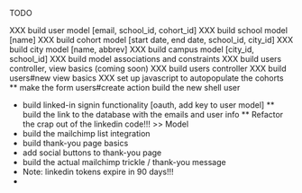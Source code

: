 TODO

XXX build user model [email, school_id, cohort_id]
XXX build school model [name]
XXX build cohort model [start date, end date, school_id, city_id]
XXX build city model [name, abbrev]
XXX build campus model [city_id, school_id]
XXX build model associations and constraints
XXX build users controller, view basics (coming soon)
XXX build users controller
XXX build users#new view basics
XXX set up javascript to autopopulate the cohorts
** make the form users#create action build the new shell user
* build linked-in signin functionality [oauth, add key to user model]
** build the link to the database with the emails and user info
** Refactor the crap out of the linkedin code!!! >> Model
* build the mailchimp list integration
* build thank-you page basics
* add social buttons to thank-you page
* build the actual mailchimp trickle / thank-you message
* Note: linkedin tokens expire in 90 days!!!
* 